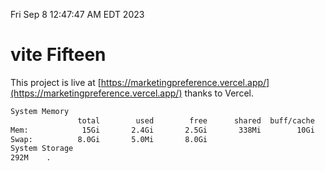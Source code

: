 Fri Sep  8 12:47:47 AM EDT 2023

# vite Fifteen


This project is live at [https://marketingpreference.vercel.app/](https://marketingpreference.vercel.app/) thanks to Vercel.

```bash
System Memory
               total        used        free      shared  buff/cache   available
Mem:            15Gi       2.4Gi       2.5Gi       338Mi        10Gi        12Gi
Swap:          8.0Gi       5.0Mi       8.0Gi
System Storage
292M	.
